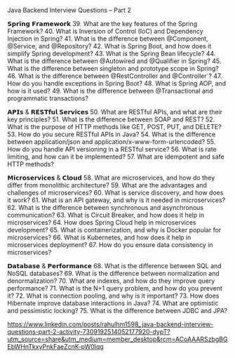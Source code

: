 Java Backend Interview Questions – Part 2 

𝗦𝗽𝗿𝗶𝗻𝗴 𝗙𝗿𝗮𝗺𝗲𝘄𝗼𝗿𝗸
39. What are the key features of the Spring Framework? 
40. What is Inversion of Control (IoC) and Dependency Injection in Spring? 
41. What is the difference between @Component, @Service, and @Repository? 
42. What is Spring Boot, and how does it simplify Spring development? 
43. What is the Spring Bean lifecycle? 
44. What is the difference between @Autowired and @Qualifier in Spring? 
45. What is the difference between singleton and prototype scope in Spring? 
46. What is the difference between @RestController and @Controller`? 
47. How do you handle exceptions in Spring Boot? 
48. What is Spring AOP, and how is it used? 
49. What is the difference between @Transactional and programmatic transactions? 

𝗔𝗣𝗜𝘀 & 𝗥𝗘𝗦𝗧𝗳𝘂𝗹 𝗦𝗲𝗿𝘃𝗶𝗰𝗲𝘀
50. What are RESTful APIs, and what are their key principles? 
51. What is the difference between SOAP and REST? 
52. What is the purpose of HTTP methods like GET, POST, PUT, and DELETE? 
53. How do you secure RESTful APIs in Java? 
54. What is the difference between application/json and application/x-www-form-urlencoded? 
55. How do you handle API versioning in a RESTful service? 
56. What is rate limiting, and how can it be implemented? 
57. What are idempotent and safe HTTP methods? 

𝗠𝗶𝗰𝗿𝗼𝘀𝗲𝗿𝘃𝗶𝗰𝗲𝘀 & 𝗖𝗹𝗼𝘂𝗱
58. What are microservices, and how do they differ from monolithic architecture? 
59. What are the advantages and challenges of microservices? 
60. What is service discovery, and how does it work? 
61. What is an API gateway, and why is it needed in microservices? 
62. What is the difference between synchronous and asynchronous communication? 
63. What is Circuit Breaker, and how does it help in microservices? 
64. How does Spring Cloud help in microservices development? 
65. What is containerization, and why is Docker popular for microservices? 
66. What is Kubernetes, and how does it help in microservices deployment? 
67. How do you ensure data consistency in microservices? 

𝗗𝗮𝘁𝗮𝗯𝗮𝘀𝗲 & 𝗣𝗲𝗿𝗳𝗼𝗿𝗺𝗮𝗻𝗰𝗲 
68. What is the difference between SQL and NoSQL databases? 
69. What is the difference between normalization and denormalization? 
70. What are indexes, and how do they improve query performance? 
71. What is the N+1 query problem, and how do you prevent it? 
72. What is connection pooling, and why is it important? 
73. How does Hibernate improve database interactions in Java? 
74. What are optimistic and pessimistic locking? 
75. What is the difference between JDBC and JPA?

https://www.linkedin.com/posts/rahulhm1598_java-backend-interview-questions-part-2-activity-7309192514052177920-dypT?utm_source=share&utm_medium=member_desktop&rcm=ACoAAARSzbgBGEbWHnTkxyPnkFaeZcnK-pW0lqg



